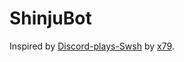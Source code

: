 # ShinjuBot
Inspired by [Discord-plays-Swsh](https://github.com/x79-sys/discord-plays-swsh) by [x79](https://github.com/x79-sys).
